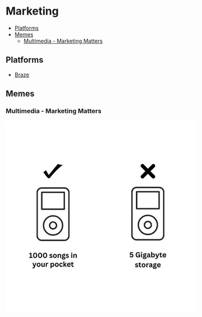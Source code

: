 # Marketing

<!-- INDEX_START -->

- [Platforms](#platforms)
- [Memes](#memes)
  - [Multimedia - Marketing Matters](#multimedia---marketing-matters)

<!-- INDEX_END -->

## Platforms

- [Braze](https://www.braze.com/)

## Memes

### Multimedia - Marketing Matters

![Multimedia - Marketing Matters](images/multimedia_marketing_matters.jpeg)
